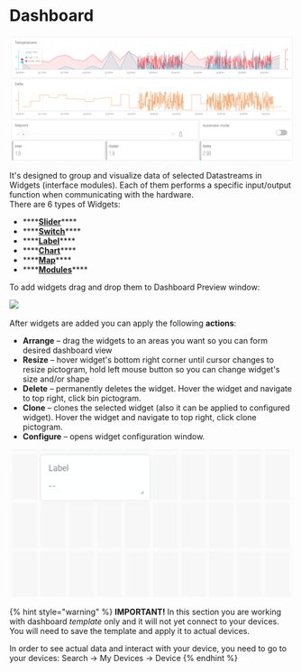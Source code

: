 # Dashboard

![](../../../.gitbook/assets/dashboard.png)

It's designed to group and visualize data of selected Datastreams in Widgets \(interface modules\). Each of them performs a specific input/output function when communicating with the hardware.   
There are 6 types of Widgets:

* \*\*\*\*[**Slider**](slider.md)\*\*\*\*
* \*\*\*\*[**Switch**](switch.md)\*\*\*\*
* \*\*\*\*[**Label**](label.md)\*\*\*\*
* \*\*\*\*[**Chart**](chart.md)\*\*\*\*
* \*\*\*\*[**Map**](map.md)\*\*\*\*
* \*\*\*\*[**Modules**](modules.md)\*\*\*\*

To add widgets drag and drop them to Dashboard Preview window:

![](../../../.gitbook/assets/cpt2105241705-1793x897.gif)

After widgets are added you can apply the following **actions**:

* **Arrange** – drag the widgets to an areas you want so you can form desired dashboard view
* **Resize** – hover widget's bottom right corner until cursor changes to resize pictogram, hold left mouse button so you can change widget's size and/or shape
* **Delete** – permanently deletes the widget. Hover the widget and navigate to top right, click bin pictogram.
* **Clone** – clones the selected widget \(also it can be applied to configured widget\). Hover the widget and navigate to top right, click clone pictogram.
* **Configure** – opens widget configuration window. 

![](../../../.gitbook/assets/cpt2105241707-610x318.gif)



{% hint style="warning" %}
**IMPORTANT!** In this section you are working with dashboard _template_ only and it will not yet connect to your devices. You will need to save the template and apply it to actual devices.

In order to see actual data and interact with your device, you need to go to your devices: Search -&gt; My Devices -&gt; Device 
{% endhint %}

